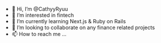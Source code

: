 - 👋 Hi, I’m @CathyyRyuu
- 👀 I’m interested in fintech
- 🌱 I’m currently learning Next.js & Ruby on Rails
- 💞️ I’m looking to collaborate on any finance related projects
- 📫 How to reach me ...

<!---
CathyyRyuu/CathyyRyuu is a ✨ special ✨ repository because its `README.md` (this file) appears on your GitHub profile.
You can click the Preview link to take a look at your changes.
--->
